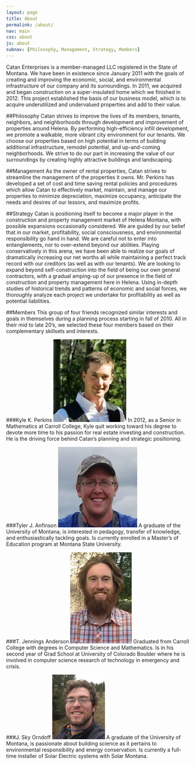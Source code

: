 ```yaml
---
layout: page
title: About
permalink: /about/
nav: main
css: about
js: about
subnav: [Philosophy, Management, Strategy, Members]
---
```


Catan Enterprises is a member-managed LLC registered in the State of Montana.  We have been in existence since January 2011 with the goals of creating and improving the economic, social, and environmental infrastructure of our company and its surroundings.  In 2011, we acquired and began construction on a super-insulated home which we finished in 2012.  This project established the basis of our business model, which is to acquire underutilized and undervalued properties and add to their value.

##Philosophy
Catan strives to improve the lives of its members, tenants, neighbors, and neighborhoods through development and improvement of properties around Helena.  By performing high-efficiency infill development, we promote a walkable, more vibrant city environment for our tenants.  We choose our properties based on high potential in terms of building additional infrastructure, remodel potential, and up-and-coming neighborhoods.  We strive to do our part in increasing the value of our surroundings by creating highly attractive buildings and landscaping.

##Management
As the owner of rental properties, Catan strives to streamline the management of the properties it owns.  Mr. Perkins has developed a set of cost and time saving rental policies and procedures which allow Catan to effectively market, maintain, and manage our properties to minimize depreciation, maximize occupancy, anticipate the needs and desires of our lessors, and maximize profits.


##Strategy
Catan is positioning itself to become a major player in the construction and property management market of Helena Montana, with possible expansions occasionally considered.  We are guided by our belief that in our market, profitability, social consciousness, and environmental responsibility go hand in hand.  We are careful not to enter into entanglements, nor to over-extend beyond our abilities.  Playing conservatively in this arena, we have been able to realize our goals of dramatically increasing our net worths all while maintaining a perfect track record with our creditors (as well as with our tenants).  We are looking to expand beyond self-construction into the field of being our own general contractors, with a gradual amping-up of our presence in the field of construction and property management here in Helena.  Using in-depth studies of historical trends and patterns of economic and social forces, we thoroughly analyze each project we undertake for profitability as well as potential liabilities.

##Members
This group of four friends recognized similar interests and goals in themselves during a planning process starting in fall of 2010.  All in their mid to late 20’s, we selected these four members based on their complementary skillsets and interests.

###Kyle K. Perkins
![Kyle](/assets/images/members/kyle.jpg)
In 2012, as a Senior in Mathematics at Carroll College, Kyle quit working toward his degree to devote more time to his passion for real estate investing and construction.  He is the driving force behind Catan’s planning and strategic positioning.

###Tyler J. Anfinson
![Tyler](/assets/images/members/tyler.jpg)
A graduate of the University of Montana, is interested in pedagogy, transfer of knowledge, and enthusiastically tackling goals.  Is currently enrolled in a Master’s of Education program at Montana State University.


###T. Jennings Anderson
![Jennings](/assets/images/members/jennings.jpg)
Graduated from Carroll College with degrees in Computer Science and Mathematics.  Is in his second year of Grad School at University of Colorado Boulder where he is involved in computer science research of technology in emergency and crisis.


###J. Sky Orndoff
![Sky](/assets/images/members/sky.jpg)
A graduate of the University of Montana, is passionate about building science as it pertains to environmental responsibility and energy conservation.  Is currently a full-time installer of Solar Electric systems with Solar Montana.

